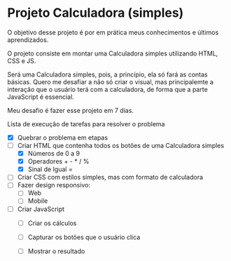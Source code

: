 # Projeto Calculadora (simples)

O objetivo desse projeto é por em prática meus conhecimentos e últimos aprendizados.

O projeto consiste em montar uma Calculadora simples utilizando HTML, CSS e JS.

Será uma Calculadora simples, pois, a princípio, ela só fará as contas básicas. Quero me desafiar a não só criar o visual, mas principalemte a interação que o usuário terá com a calculadora, de forma que a parte JavaScript é essencial.

Meu desafio é fazer esse projeto em 7 dias.

Lista de execução de tarefas para resolver o problema

- [X] Quebrar o problema em etapas
- [ ] Criar HTML que contenha todos os botões de uma Calculadora simples
    - [X] Números de 0 a 9
    - [X] Operadores + - * / %
    - [X] Sinal de Igual =
- [ ] Criar CSS com estilos simples, mas com formato de calculadora
- [ ] Fazer design responsivo: 
    - [ ] Web
    - [ ] Mobile
- [ ] Criar JavaScript
    - [ ] Criar os cálculos
    - [ ] Capturar os botões que o usuário clica
    - [ ] Mostrar o resultado

